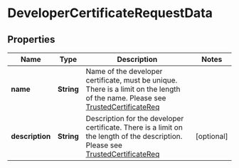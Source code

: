
# DeveloperCertificateRequestData

## Properties
Name | Type | Description | Notes
------------ | ------------- | ------------- | -------------
**name** | **String** | Name of the developer certificate, must be unique. There is a limit on the length of the name. Please see [TrustedCertificateReq](/docs/v1.2/api-references/account-management-api.html#trustedcertificatereq) | 
**description** | **String** | Description for the developer certificate. There is a limit on the length of the description. Please see [TrustedCertificateReq](/docs/v1.2/api-references/account-management-api.html#trustedcertificatereq) |  [optional]



